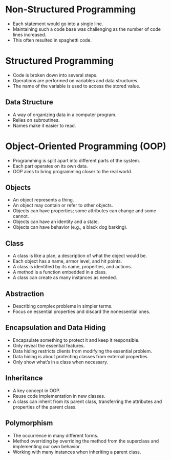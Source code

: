 

# Non-Structured Programming

- Each statement would go into a single line.
- Maintaining such a code base was challenging as the number of code lines increased.
- This often resulted in spaghetti code.

# Structured Programming

- Code is broken down into several steps.
- Operations are performed on variables and data structures.
- The name of the variable is used to access the stored value.

## Data Structure

- A way of organizing data in a computer program.
- Relies on subroutines.
- Names make it easier to read.

# Object-Oriented Programming (OOP)

- Programming is split apart into different parts of the system.
- Each part operates on its own data.
- OOP aims to bring programming closer to the real world.

## Objects

- An object represents a thing.
- An object may contain or refer to other objects.
- Objects can have properties; some attributes can change and some cannot.
- Objects can have an identity and a state.
- Objects can have behavior (e.g., a black dog barking).

## Class

- A class is like a plan, a description of what the object would be.
- Each object has a name, armor level, and hit points.
- A class is identified by its name, properties, and actions.
- A method is a function embedded in a class.
- A class can create as many instances as needed.

## Abstraction

- Describing complex problems in simpler terms.
- Focus on essential properties and discard the nonessential ones.

## Encapsulation and Data Hiding

- Encapsulate something to protect it and keep it responsible.
- Only reveal the essential features.
- Data hiding restricts clients from modifying the essential problem.
- Data hiding is about protecting classes from external properties.
- Only show what’s in a class when necessary.

## Inheritance

- A key concept in OOP.
- Reuse code implementation in new classes.
- A class can inherit from its parent class, transferring the attributes and properties of the parent class.

## Polymorphism

- The occurrence in many different forms.
- Method overriding by overriding the method from the superclass and implementing our own behavior.
- Working with many instances when inheriting a parent class.


